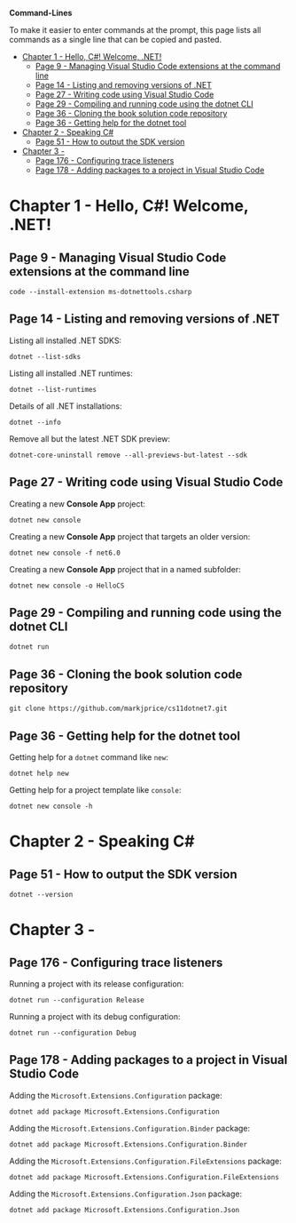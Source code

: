 **Command-Lines**

To make it easier to enter commands at the prompt, this page lists all commands as a single line that can be copied and pasted.

- [Chapter 1 - Hello, C#! Welcome, .NET!](#chapter-1---hello-c-welcome-net)
  - [Page 9 - Managing Visual Studio Code extensions at the command line](#page-9---managing-visual-studio-code-extensions-at-the-command-line)
  - [Page 14 - Listing and removing versions of .NET](#page-14---listing-and-removing-versions-of-net)
  - [Page 27 - Writing code using Visual Studio Code](#page-27---writing-code-using-visual-studio-code)
  - [Page 29 - Compiling and running code using the dotnet CLI](#page-29---compiling-and-running-code-using-the-dotnet-cli)
  - [Page 36 - Cloning the book solution code repository](#page-36---cloning-the-book-solution-code-repository)
  - [Page 36 - Getting help for the dotnet tool](#page-36---getting-help-for-the-dotnet-tool)
- [Chapter 2 - Speaking C#](#chapter-2---speaking-c)
  - [Page 51 - How to output the SDK version](#page-51---how-to-output-the-sdk-version)
- [Chapter 3 -](#chapter-3--)
  - [Page 176 - Configuring trace listeners](#page-176---configuring-trace-listeners)
  - [Page 178 - Adding packages to a project in Visual Studio Code](#page-178---adding-packages-to-a-project-in-visual-studio-code)

# Chapter 1 - Hello, C#! Welcome, .NET!

## Page 9 - Managing Visual Studio Code extensions at the command line

```
code --install-extension ms-dotnettools.csharp
```

## Page 14 - Listing and removing versions of .NET

Listing all installed .NET SDKS:
```
dotnet --list-sdks
```

Listing all installed .NET runtimes:
```
dotnet --list-runtimes
```

Details of all .NET installations:
```
dotnet --info
```

Remove all but the latest .NET SDK preview:
```
dotnet-core-uninstall remove --all-previews-but-latest --sdk
```

## Page 27 - Writing code using Visual Studio Code

Creating a new **Console App** project:
```
dotnet new console
```

Creating a new **Console App** project that targets an older version:
```
dotnet new console -f net6.0
```

Creating a new **Console App** project that in a named subfolder:
```
dotnet new console -o HelloCS
```

## Page 29 - Compiling and running code using the dotnet CLI
```
dotnet run
```

## Page 36 - Cloning the book solution code repository

```
git clone https://github.com/markjprice/cs11dotnet7.git
```

## Page 36 - Getting help for the dotnet tool

Getting help for a `dotnet` command like `new`:
```
dotnet help new
```

Getting help for a project template like `console`:
```
dotnet new console -h
```

# Chapter 2 - Speaking C#

## Page 51 - How to output the SDK version

```
dotnet --version
```

# Chapter 3 - 

## Page 176 - Configuring trace listeners

Running a project with its release configuration:
```
dotnet run --configuration Release
```

Running a project with its debug configuration:
```
dotnet run --configuration Debug
```

## Page 178 - Adding packages to a project in Visual Studio Code

Adding the `Microsoft.Extensions.Configuration` package:
```
dotnet add package Microsoft.Extensions.Configuration
```

Adding the `Microsoft.Extensions.Configuration.Binder` package:
```
dotnet add package Microsoft.Extensions.Configuration.Binder
```

Adding the `Microsoft.Extensions.Configuration.FileExtensions` package:
```
dotnet add package Microsoft.Extensions.Configuration.FileExtensions
```

Adding the `Microsoft.Extensions.Configuration.Json` package:
```
dotnet add package Microsoft.Extensions.Configuration.Json
```

